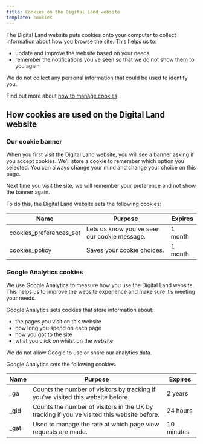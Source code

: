 ```yaml
---
title: Cookies on the Digital Land website
template: cookies
---
```

The Digital Land website puts cookies onto your computer to collect information about how you browse the site. This helps us to:

* update and improve the website based on your needs
* remember the notifications you’ve seen so that we do not show them to you again

We do not collect any personal information that could be used to identify you.

Find out more about [how to manage cookies](https://ico.org.uk/your-data-matters/online/cookies/).

## How cookies are used on the Digital Land website

### Our cookie banner

When you first visit the Digital Land website, you will see a banner asking if you accept cookies. We’ll store a cookie to remember which option you selected. You can always change your mind and change your choice on this page.

Next time you visit the site, we will remember your preference and not show the banner again.

To do this, the Digital Land website sets the following cookies:

| Name | Purpose | Expires |
| ---- | ---- | ---- |
| cookies_preferences_set | Lets us know you've seen our cookie message. | 1 month |
| cookies_policy | Saves your cookie choices. | 1 month |

### Google Analytics cookies

We use Google Analytics to measure how you use the Digital Land website. This helps us to improve the website experience and make sure it’s meeting your needs.

Google Analytics sets cookies that store information about:

* the pages you visit on this website
* how long you spend on each page
* how you got to the site
* what you click on whilst on the website

<div class="govuk-inset-text">
We do not allow Google to use or share our analytics data.
</div>

Google Analytics sets the following cookies.

| Name | Purpose | Expires |
| ---- | ---- | ---- |
| _ga | Counts the number of visitors by tracking if you've visited this website before. | 2 years |
| _gid | Counts the number of visitors in the UK by tracking if you've visited this website before. | 24 hours |
| _gat | Used to manage the rate at which page view requests are made. | 10 minutes |

